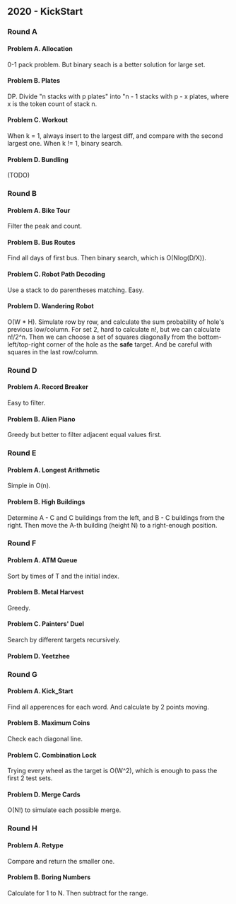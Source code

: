 ## 2020 - KickStart

### Round A

#### Problem A. Allocation

0-1 pack problem. But binary seach is a better solution for large set.

#### Problem B. Plates

DP. Divide "n stacks with p plates" into "n - 1 stacks with p - x plates, where x is the token count of stack n.

#### Problem C. Workout

When k = 1, always insert to the largest diff, and compare with the second largest one.
When k != 1, binary search.

#### Problem D. Bundling

(TODO)

### Round B

#### Problem A. Bike Tour

Filter the peak and count.

#### Problem B. Bus Routes

Find all days of first bus. Then binary search, which is O(Nlog(D/X)).

#### Problem C. Robot Path Decoding

Use a stack to do parentheses matching. Easy.

#### Problem D. Wandering Robot

O(W * H). Simulate row by row, and calculate the sum probability of hole's previous low/column.
For set 2, hard to calculate n!, but we can calculate n!/2^n. Then we can choose a set of squares diagonally from the bottom-left/top-right corner of the hole as the **safe** target. And be careful with squares in the last row/column.

### Round D

#### Problem A. Record Breaker

Easy to filter.

#### Problem B. Alien Piano

Greedy but better to filter adjacent equal values first.

### Round E

#### Problem A. Longest Arithmetic

Simple in O(n).

#### Problem B. High Buildings

Determine A - C and C buildings from the left, and B - C buildings from the right. Then move the A-th building (height N) to a right-enough position.

### Round F

#### Problem A. ATM Queue

Sort by times of T and the initial index.

#### Problem B. Metal Harvest

Greedy.

#### Problem C. Painters' Duel

Search by different targets recursively.

#### Problem D. Yeetzhee

### Round G

#### Problem A. Kick_Start

Find all apperences for each word. And calculate by 2 points moving.

#### Problem B. Maximum Coins

Check each diagonal line.

#### Problem C. Combination Lock

Trying every wheel as the target is O(W^2), which is enough to pass the first 2 test sets.

#### Problem D. Merge Cards

O(N!) to simulate each possible merge.

### Round H

#### Problem A. Retype

Compare and return the smaller one.

#### Problem B. Boring Numbers

Calculate for 1 to N. Then subtract for the range.
